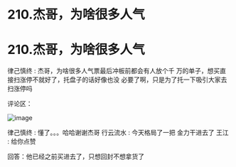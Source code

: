 # 210.杰哥，为啥很多人气

# 210.杰哥，为啥很多人气

律己慎终 : 杰哥，为啥很多人气票最后冲板前都会有人放个千 万的单子，想买直接扫涨停不就好了，托盘子的话好像也没 必要了啊，只是为了托一下吸引大家去扫涨停吗

评论区：

![image](img/Image_088.png)

律己慎终 : 懂了。。。哈哈谢谢杰哥 行云流水 : 今天格局了一把 金力干进去了 王江 : 给你点赞

回答：他已经之前买进去了，只想回封不想拿货了
